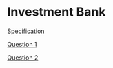 # Investment Bank

[Specification](documents/specifications.pdf)  

[Question 1](sources/c-sharp/)

[Question 2](sources/t-sql)